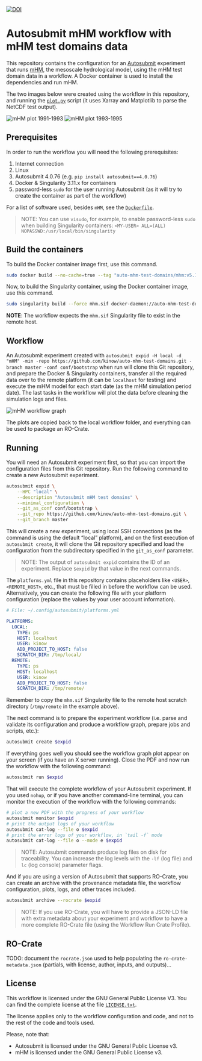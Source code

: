 <!--
Licensed to the Apache Software Foundation (ASF) under one
or more contributor license agreements.  See the NOTICE file
distributed with this work for additional information
regarding copyright ownership.  The ASF licenses this file
to you under the Apache License, Version 2.0 (the
"License"); you may not use this file except in compliance
with the License.  You may obtain a copy of the License at

  http://www.apache.org/licenses/LICENSE-2.0

Unless required by applicable law or agreed to in writing,
software distributed under the License is distributed on an
"AS IS" BASIS, WITHOUT WARRANTIES OR CONDITIONS OF ANY
KIND, either express or implied.  See the License for the
specific language governing permissions and limitations
under the License.
-->

[![DOI](https://zenodo.org/badge/624628558.svg)](https://zenodo.org/badge/latestdoi/624628558)

# Autosubmit mHM workflow with mHM test domains data

This repository contains the configuration for an [Autosubmit][autosubmit]
experiment that runs [mHM][mhm], the mesoscale hydrological model, using
the mHM test domain data in a workflow. A Docker container is used to install
the dependencies and run mHM.

The two images below were created using the workflow in this
repository, and running the [`plot.py`][plotpy] script (it uses
Xarray and Matplotlib to parse the NetCDF test output).

<div>
  <img src="./docs/plot_1991_1993.gif" style="max-width: 400px;" alt="mHM plot 1991-1993" />
  <img src="./docs/plot_1993_1995.gif" style="max-width: 400px;" alt="mHM plot 1993-1995" />
</div>

## Prerequisites

<!--
NOTE: With CWL you can list the software requirements for a computational
      workflow. Unfortunately we do not have the same for Autosubmit. But
      maybe we could find a way to give a specification of requirements?
      CWL can also declare that a workflow or tool needs Internet, and
      even Docker. So everything in this section can be part of the CWL
      Workflow definition. Would be nice to have something we could use
      in Autosubmit (like a standard way of defining it?).
-->

In order to run the workflow you will need the following
prerequisites:

1. Internet connection
2. Linux
3. Autosubmit 4.0.76 (e.g. `pip install autosubmit==4.0.76`)
4. Docker & Singularity 3.11.x for containers
5. password-less `sudo` for the user running Autosubmit (as it will
   try to create the container as part of the workflow)

For a list of software used, besides `mHM`, see the [`Dockerfile`][dockerfile].

> NOTE: You can use `visudo`, for example, to enable password-less
>       `sudo` when building Singularity containers:
>       `<MY-USER> ALL=(ALL) NOPASSWD:/usr/local/bin/singularity`

## Build the containers

To build the Docker container image first, use this command.

```bash
sudo docker build --no-cache=true --tag "auto-mhm-test-domains/mhm:v5.12.1.dev228" .
```

Now, to build the Singularity container, using the Docker container image, use this command.

```bash
sudo singularity build --force mhm.sif docker-daemon://auto-mhm-test-domains/mhm:v5.12.1.dev228
```

**NOTE**: The workflow expects the `mhm.sif` Singularity file to exist in the remote host.

## Workflow

An Autosubmit experiment created with
`autosubmit expid -H local -d "mHM" -min -repo https://github.com/kinow/auto-mhm-test-domains.git -branch master -conf conf/bootstrap`
when run will clone this Git repository, and prepare the Docker
& Singularity containers, transfer all the required data over to
the remote platform (it can be `localhost` for testing) and execute
the mHM model for each start date (as the mHM simulation period date).
The last tasks in the workflow will plot the data before cleaning the
simulation logs and files.

<img src="./docs/mhm-workflow-graph.png" style="max-width: 400px; max-height: 400px;"  alt="mHM workflow graph"/>

The plots are copied back to the local workflow folder, and
everything can be used to package an RO-Crate.

## Running

You will need an Autosubmit experiment first, so that you
can import the configuration files from this Git repository.
Run the following command to create a new Autosubmit experiment.

```bash
autosubmit expid \
    --HPC "local" \
    --description "Autosubmit mHM test domains" \
    --minimal_configuration \
    --git_as_conf conf/bootstrap \
    --git_repo https://github.com/kinow/auto-mhm-test-domains.git \
    --git_branch master
```

This will create a new experiment, using local SSH connections
(as the command is using the default “local” platform), and on
the first execution of `autosubmit create`, it will clone the
Git repository specified and load the configuration from the
subdirectory specified in the `git_as_conf` parameter.

> NOTE: The output of `autosubmit expid` contains the ID of an
>       experiment. Replace `$expid` by that value in the next
>       commands.

The `platforms.yml` file in this repository contains placeholders
like `<USER>`, `<REMOTE_HOST>`, etc., that must be filled in before
the workflow can be used. Alternatively, you can create the
following file with your platform configuration (replace the
values by your user account information).

```yaml
# File: ~/.config/autosubmit/platforms.yml

PLATFORMS:
  LOCAL:
    TYPE: ps
    HOST: localhost
    USER: kinow
    ADD_PROJECT_TO_HOST: false
    SCRATCH_DIR: /tmp/local/
  REMOTE:
    TYPE: ps
    HOST: localhost
    USER: kinow
    ADD_PROJECT_TO_HOST: false
    SCRATCH_DIR: /tmp/remote/
```

Remember to copy the `mhm.sif` Singularity file to the remote host
scratch directory (`/tmp/remote` in the example above).

The next command is to prepare the experiment workflow (i.e.
parse and validate its configuration and produce a workflow graph,
prepare jobs and scripts, etc.):

```bash
autosubmit create $expid
```

If everything goes well you should see the workflow graph plot
appear on your screen (if you have an X server running). Close
the PDF and now run the workflow with the following command:

```bash
autosubmit run $expid
```

That will execute the complete workflow of your Autosubmit
experiment. If you used `nohup`, or if you have another
command-line terminal, you can monitor the execution of
the workflow with the following commands:

```bash
# plot a new PDF with the progress of your workflow
autosubmit monitor $expid
# print the output logs of your workflow
autosubmit cat-log --file o $expid
# print the error logs of your workflow, in `tail -f` mode
autosubmit cat-log --file o --mode e $expid
```

> NOTE: Autosubmit commands produce log files on disk
>       for traceability. You can increase the log levels
>       with the `-lf` (log file) and `lc` (log console)
>       parameter flags.

And if you are using a version of Autosubmit that supports
RO-Crate, you can create an archive with the provenance
metadata file, the workflow configuration, plots, logs, and
other traces included.

```bash
autosubmit archive --rocrate $expid
```

> NOTE: If you use RO-Crate, you will have to provide a
>       JSON-LD file with extra metadata about your
>       experiment and workflow to have a more complete
>       RO-Crate file (using the Workflow Run Crate Profile).

## RO-Crate

TODO: document the `rocrate.json` used to help populating the
`ro-crate-metadata.json` (partials, with license, author, inputs,
and outputs)…

## License

This workflow is licensed under the GNU General Public License V3. You can
find the complete license at the file [`LICENSE.txt`][license].

The license applies only to the workflow configuration and code,
and not to the rest of the code and tools used.

Please, note that:

- Autosubmit is licensed under the GNU General Public License v3.
- mHM is licensed under the GNU General Public License v3.

[autosubmit]: https://autosubmit.readthedocs.io/
[mhm]: https://mhm.pages.ufz.de/mhm/stable/
[dockerfile]: ./Dockerfile
[license]: ./LICENSE.txt
[plotpy]: ./plot.py
